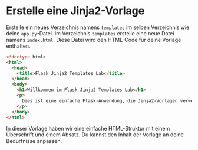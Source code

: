# Erstelle eine Jinja2-Vorlage

Erstelle ein neues Verzeichnis namens `templates` im selben Verzeichnis wie deine `app.py`-Datei. Im Verzeichnis `templates` erstelle eine neue Datei namens `index.html`. Diese Datei wird den HTML-Code für deine Vorlage enthalten.

```html
<!doctype html>
<html>
  <head>
    <title>Flask Jinja2 Templates Lab</title>
  </head>
  <body>
    <h1>Willkommen im Flask Jinja2 Templates Lab</h1>
    <p>
      Dies ist eine einfache Flask-Anwendung, die Jinja2-Vorlagen verwendet.
    </p>
  </body>
</html>
```

In dieser Vorlage haben wir eine einfache HTML-Struktur mit einem Überschrift und einem Absatz. Du kannst den Inhalt der Vorlage an deine Bedürfnisse anpassen.
